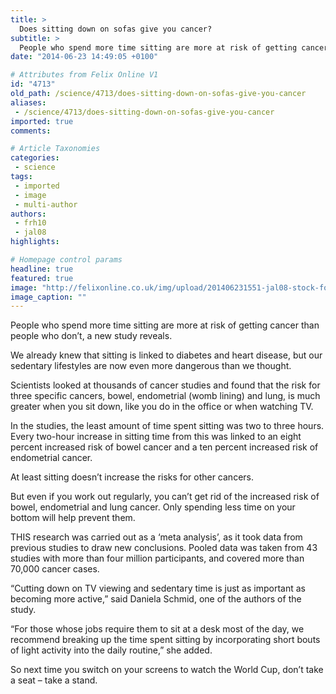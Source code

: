 ```yaml
---
title: >
  Does sitting down on sofas give you cancer?
subtitle: >
  People who spend more time sitting are more at risk of getting cancer than people who don’t, a new study reveals.
date: "2014-06-23 14:49:05 +0100"

# Attributes from Felix Online V1
id: "4713"
old_path: /science/4713/does-sitting-down-on-sofas-give-you-cancer
aliases:
 - /science/4713/does-sitting-down-on-sofas-give-you-cancer
imported: true
comments:

# Article Taxonomies
categories:
 - science
tags:
 - imported
 - image
 - multi-author
authors:
 - frh10
 - jal08
highlights:

# Homepage control params
headline: true
featured: true
image: "http://felixonline.co.uk/img/upload/201406231551-jal08-stock-footage-worried-businessman-sitting-on-sofa-at-home.jpg"
image_caption: ""
---
```


People who spend more time sitting are more at risk of getting cancer than people who don’t, a new study reveals.

We already knew that sitting is linked to diabetes and heart disease, but our sedentary lifestyles are now even more dangerous than we thought.

Scientists looked at thousands of cancer studies and found that the risk for three specific cancers, bowel, endometrial (womb lining) and lung, is much greater when you sit down, like you do in the office or when watching TV.

In the studies, the least amount of time spent sitting was two to three hours. Every two-hour increase in sitting time from this was linked to an eight percent increased risk of bowel cancer and a ten percent increased risk of endometrial cancer.

At least sitting doesn’t increase the risks for other cancers.

But even if you work out regularly, you can’t get rid of the increased risk of bowel, endometrial and lung cancer. Only spending less time on your bottom will help prevent them.

THIS research was carried out as a ‘meta analysis’, as it took data from previous studies to draw new conclusions. Pooled data was taken from 43 studies with more than four million participants, and covered more than 70,000 cancer cases.

“Cutting down on TV viewing and sedentary time is just as important as becoming more active,” said Daniela Schmid, one of the authors of the study.

“For those whose jobs require them to sit at a desk most of the day, we recommend breaking up the time spent sitting by incorporating short bouts of light activity into the daily routine,” she added.

So next time you switch on your screens to watch the World Cup, don’t take a seat – take a stand.

